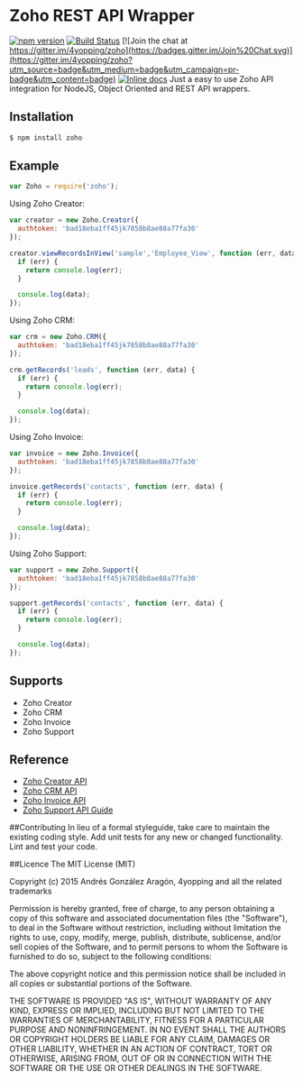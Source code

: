 # Zoho REST API Wrapper
[![npm version](https://badge.fury.io/js/zoho.svg)](http://badge.fury.io/js/zoho)
[![Build Status](https://travis-ci.org/4yopping/zoho.svg)](https://travis-ci.org/4yopping/zoho)
[![Join the chat at https://gitter.im/4yopping/zoho](https://badges.gitter.im/Join%20Chat.svg)](https://gitter.im/4yopping/zoho?utm_source=badge&utm_medium=badge&utm_campaign=pr-badge&utm_content=badge)
[![Inline docs](http://inch-ci.org/github/4yopping/zoho.svg?branch=master)](http://inch-ci.org/github/4yopping/zoho)
Just a easy to use Zoho API integration for NodeJS, Object Oriented and REST API wrappers.

## Installation

```bash
$ npm install zoho
```

## Example

```js
var Zoho = require('zoho');
```

Using Zoho Creator:

```js
var creator = new Zoho.Creator({
  authtoken: 'bad18eba1ff45jk7858b8ae88a77fa30'
});

creator.viewRecordsInView('sample','Employee_View', function (err, data) {
  if (err) {
    return console.log(err);
  }

  console.log(data);
});
```

Using Zoho CRM:

```js
var crm = new Zoho.CRM({
  authtoken: 'bad18eba1ff45jk7858b8ae88a77fa30'
});

crm.getRecords('leads', function (err, data) {
  if (err) {
    return console.log(err);
  }

  console.log(data);
});
```

Using Zoho Invoice:

```js
var invoice = new Zoho.Invoice({
  authtoken: 'bad18eba1ff45jk7858b8ae88a77fa30'
});

invoice.getRecords('contacts', function (err, data) {
  if (err) {
    return console.log(err);
  }

  console.log(data);
});
```

Using Zoho Support:

```js
var support = new Zoho.Support({
  authtoken: 'bad18eba1ff45jk7858b8ae88a77fa30'
});

support.getRecords('contacts', function (err, data) {
  if (err) {
    return console.log(err);
  }

  console.log(data);
});
```

## Supports

* Zoho Creator
* Zoho CRM
* Zoho Invoice
* Zoho Support

## Reference

* [Zoho Creator API](https://www.zoho.com/creator/help/api/rest-api/zoho-creator-rest-api.html)
* [Zoho CRM API](https://www.zoho.com/crm/help/api)
* [Zoho Invoice API](https://www.zoho.com/invoice/api/v3)
* [Zoho Support API Guide](https://www.zoho.com/support/help/api-guide.html)



##Contributing
In lieu of a formal styleguide, take care to maintain the existing coding style.
Add unit tests for any new or changed functionality. Lint and test your code.


##Licence
The MIT License (MIT)

Copyright (c) 2015 Andrés González Aragón, 4yopping and all the related trademarks

Permission is hereby granted, free of charge, to any person obtaining a copy
of this software and associated documentation files (the "Software"), to deal
in the Software without restriction, including without limitation the rights
to use, copy, modify, merge, publish, distribute, sublicense, and/or sell
copies of the Software, and to permit persons to whom the Software is
furnished to do so, subject to the following conditions:

The above copyright notice and this permission notice shall be included in
all copies or substantial portions of the Software.

THE SOFTWARE IS PROVIDED "AS IS", WITHOUT WARRANTY OF ANY KIND, EXPRESS OR
IMPLIED, INCLUDING BUT NOT LIMITED TO THE WARRANTIES OF MERCHANTABILITY,
FITNESS FOR A PARTICULAR PURPOSE AND NONINFRINGEMENT. IN NO EVENT SHALL THE
AUTHORS OR COPYRIGHT HOLDERS BE LIABLE FOR ANY CLAIM, DAMAGES OR OTHER
LIABILITY, WHETHER IN AN ACTION OF CONTRACT, TORT OR OTHERWISE, ARISING FROM,
OUT OF OR IN CONNECTION WITH THE SOFTWARE OR THE USE OR OTHER DEALINGS IN
THE SOFTWARE.
